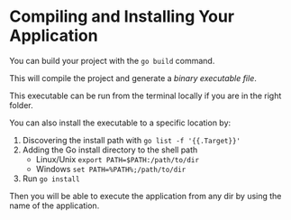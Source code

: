 # Compiling and Installing Your Application

You can build your project with the `go build` command.

This will compile the project and generate a _binary executable file_.

This executable can be run from the terminal locally if you are in the right folder.

You can also install the executable to a specific location by:

1. Discovering the install path with `go list -f '{{.Target}}'`
2. Adding the Go install directory to the shell path
   - Linux/Unix `export PATH=$PATH:/path/to/dir`
   - Windows `set PATH=%PATH%;/path/to/dir`
3. Run `go install`

Then you will be able to execute the application from any dir by using the name of the application.
